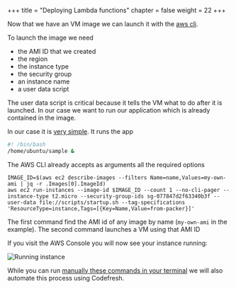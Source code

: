 +++
title = "Deploying Lambda functions"
chapter = false
weight = 22
+++

Now that we have an VM image we can launch it with the [aws cli](https://aws.amazon.com/cli/).

To launch the image we need

* the AMI ID that we created
* the region 
* the instance type
* the security group
* an instance name
* a user data script

The user data script is critical because it tells the VM what to do after it is launched. In our case we want to run our application which is already contained in the image.

In our case it is [very simple](https://github.com/codefresh-contrib/aws-workshop-demos/blob/main/ec2-deploy/scripts/startup.sh). It runs the app


```bash
#! /bin/bash
/home/ubuntu/sample &
```


The AWS CLI already accepts as arguments all the required options

```shell
IMAGE_ID=$(aws ec2 describe-images --filters Name=name,Values=my-own-ami | jq -r .Images[0].ImageId)
aws ec2 run-instances --image-id $IMAGE_ID --count 1 --no-cli-pager --instance-type t2.micro --security-group-ids sg-077847d2f63340b3f --user-data file://scripts/startup.sh --tag-specifications 'ResourceType=instance,Tags=[{Key=Name,Value=from-packer}]'
```

The first command find the AMI id of any image by name (`my-own-ami` in the example).
The second command launches a VM using that AMI ID

If you visit the AWS Console you will now see your instance running:

![Running instance](/images/ec2/running-instance.png)

While you can run [manually these commands in your terminal](
  https://github.com/codefresh-contrib/aws-workshop-demos/blob/main/ec2-deploy/launch-it.sh
) we will also automate this process using Codefresh.



